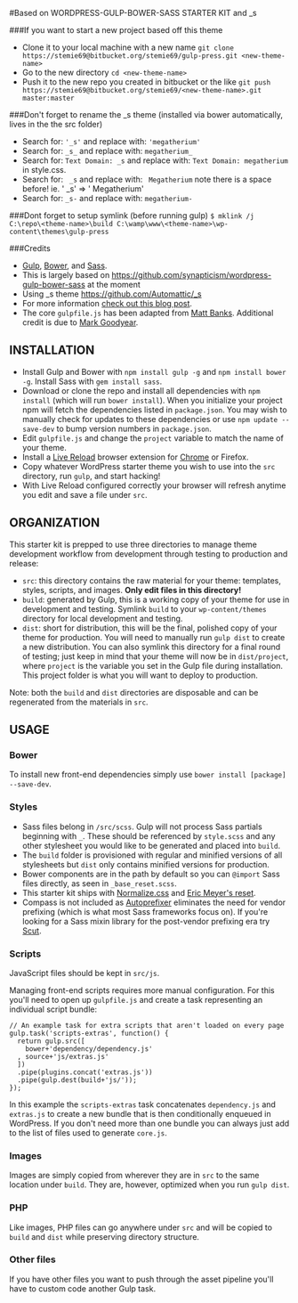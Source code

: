 #Based on WORDPRESS-GULP-BOWER-SASS STARTER KIT and _s

###If you want to start a new project based off this theme
* Clone it to your local machine with a new name `git clone https://stemie69@bitbucket.org/stemie69/gulp-press.git <new-theme-name>`
* Go to the new directory `cd <new-theme-name>`
* Push it to the new repo you created in bitbucket or the like `git push https://stemie69@bitbucket.org/stemie69/<new-theme-name>.git master:master`

###Don't forget to rename the _s theme (installed via bower automatically, lives in the the src folder)
* Search for: `'_s'` and replace with: `'megatherium'`
* Search for: `_s_` and replace with: `megatherium_`
* Search for: `Text Domain: _s` and replace with: `Text Domain: megatherium` in style.css.
* Search for: ` _s` and replace with: ` Megatherium` note there is a space before! ie. ' _s' => ' Megatherium'
* Search for: `_s-` and replace with: `megatherium-`

###Dont forget to setup symlink (before running gulp) `$ mklink /j C:\repo\<theme-name>\build C:\wamp\www\<theme-name>\wp-content\themes\gulp-press`

###Credits
* [Gulp](http://gulpjs.com/), [Bower](http://bower.io/), and [Sass](http://sass-lang.com/). 
* This is largely based on https://github.com/synapticism/wordpress-gulp-bower-sass at the moment
* Using _s theme https://github.com/Automattic/_s
* For more information [check out this blog post](http://synapticism.com/wordpress-theme-development-with-gulp-bower-and-sass/).
* The core `gulpfile.js` has been adapted from [Matt Banks](http://mattbanks.me/gulp-wordpress-development/). Additional credit is due to [Mark Goodyear](http://markgoodyear.com/2014/01/getting-started-with-gulp/).



## INSTALLATION

* Install Gulp and Bower with `npm install gulp -g` and `npm install bower -g`. Install Sass with `gem install sass`.
* Download or clone the repo and install all dependencies with `npm install` (which will run `bower install`). When you initialize your project npm will fetch the dependencies listed in `package.json`. You may wish to manually check for updates to these dependencies or use `npm update --save-dev` to bump version numbers in `package.json`.
* Edit `gulpfile.js` and change the `project` variable to match the name of your theme.
* Install a [Live Reload](http://livereload.com/) browser extension for [Chrome](https://chrome.google.com/webstore/detail/livereload/jnihajbhpnppcggbcgedagnkighmdlei) or Firefox.
* Copy whatever WordPress starter theme you wish to use into the `src` directory, run `gulp`, and start hacking!
* With Live Reload configured correctly your browser will refresh anytime you edit and save a file under `src`.



## ORGANIZATION

This starter kit is prepped to use three directories to manage theme development workflow from development through testing to production and release:

* `src`: this directory contains the raw material for your theme: templates, styles, scripts, and images. **Only edit files in this directory!**
* `build`: generated by Gulp, this is a working copy of your theme for use in development and testing. Symlink `build` to your `wp-content/themes` directory for local development and testing.
* `dist`: short for distribution, this will be the final, polished copy of your theme for production. You will need to manually run `gulp dist` to create a new distribution. You can also symlink this directory for a final round of testing; just keep in mind that your theme will now be in `dist/project`, where `project` is the variable you set in the Gulp file during installation. This project folder is what you will want to deploy to production.

Note: both the `build` and `dist` directories are disposable and can be regenerated from the materials in `src`.



## USAGE

### Bower

To install new front-end dependencies simply use `bower install [package] --save-dev`.

### Styles

* Sass files belong in `/src/scss`. Gulp will not process Sass partials beginning with `_`. These should be referenced by `style.scss` and any other stylesheet you would like to be generated and placed into `build`.
* The `build` folder is provisioned with regular and minified versions of all stylesheets but `dist` only contains minified versions for production.
* Bower components are in the path by default so you can `@import` Sass files directly, as seen in `_base_reset.scss`.
* This starter kit ships with [Normalize.css](https://necolas.github.io/normalize.css/) and [Eric Meyer's reset](http://meyerweb.com/eric/tools/css/reset/).
* Compass is not included as [Autoprefixer](https://github.com/ai/autoprefixer) eliminates the need for vendor prefixing (which is what most Sass frameworks focus on). If you're looking for a Sass mixin library for the post-vendor prefixing era try [Scut](https://davidtheclark.github.io/scut/).

### Scripts

JavaScript files should be kept in `src/js`.

Managing front-end scripts requires more manual configuration. For this you'll need to open up `gulpfile.js` and create a task representing an individual script bundle:

```
// An example task for extra scripts that aren't loaded on every page
gulp.task('scripts-extras', function() {
  return gulp.src([
    bower+'dependency/dependency.js'
  , source+'js/extras.js'
  ])
  .pipe(plugins.concat('extras.js'))
  .pipe(gulp.dest(build+'js/'));
});
```

In this example the `scripts-extras` task concatenates `dependency.js` and `extras.js` to create a new bundle that is then conditionally enqueued in WordPress. If you don't need more than one bundle you can always just add to the list of files used to generate `core.js`.

### Images

Images are simply copied from wherever they are in `src` to the same location under `build`. They are, however, optimized when you run `gulp dist`.

### PHP

Like images, PHP files can go anywhere under `src` and will be copied to `build` and `dist` while preserving directory structure.

### Other files

If you have other files you want to push through the asset pipeline you'll have to custom code another Gulp task.